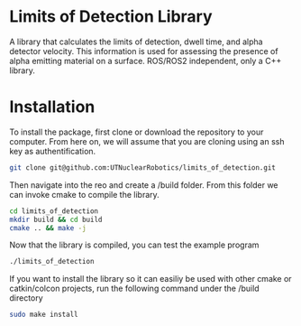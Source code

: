 # Limits of Detection Library
A library that calculates the limits of detection, dwell time, and alpha detector velocity.  This information is used for assessing the presence of alpha emitting material on a surface. ROS/ROS2 independent, only a C++ library.  

# Installation
To install the package, first clone or download the repository to your computer. From here on, we will assume that you are cloning using an ssh key as authentification.
```bash
git clone git@github.com:UTNuclearRobotics/limits_of_detection.git
```
Then navigate into the reo and create a /build folder. From this folder we can invoke cmake to compile the library.
```bash
cd limits_of_detection
mkdir build && cd build
cmake .. && make -j
```
Now that the library is compiled, you can test the example program 
```bash
./limits_of_detection
```

If you want to install the library so it can easiliy be used with other cmake or catkin/colcon projects, run the following command under the /build directory
```bash
sudo make install
```

